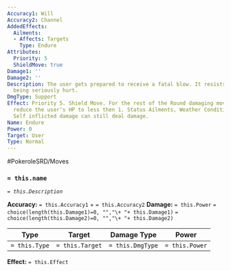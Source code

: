 ```yaml
---
Accuracy1: Will
Accuracy2: Channel
AddedEffects:
  Ailments:
  - Affects: Targets
    Type: Endure
Attributes:
  Priority: 5
  ShieldMove: true
Damage1: ''
Damage2: ''
Description: The user gets prepared to receive a fatal blow. It resists the pain despite
  being seriously hurt.
DmgType: Support
Effect: Priority 5. Shield Move. For the rest of the Round damaging moves can not
  reduce the user's HP to less then 1. Status Ailments, Weather Conditions, Recoil,
  Self inflicted damage can still deal damage.
Name: Endure
Power: 0
Target: User
Type: Normal
---
```


#PokeroleSRD/Moves

### `= this.name` 
*`= this.Description`*

**Accuracy:** `= this.Accuracy1` + `= this.Accuracy2`
**Damage:** `= this.Power` `= choice(length(this.Damage1)=0, "","\+ "+ this.Damage1)` `= choice(length(this.Damage2)=0, "","\+ "+ this.Damage2)`

| Type          | Target          | Damage Type          | Power          |
| ------------- | --------------- | ---------------- | -------------- |
| `= this.Type` | `= this.Target` | `= this.DmgType` | `= this.Power` | 

**Effect:** `= this.Effect`